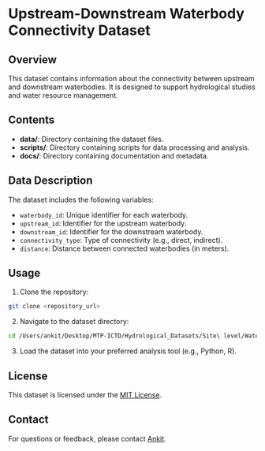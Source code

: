 # Upstream-Downstream Waterbody Connectivity Dataset

## Overview
This dataset contains information about the connectivity between upstream and downstream waterbodies. It is designed to support hydrological studies and water resource management.

## Contents
- **data/**: Directory containing the dataset files.
- **scripts/**: Directory containing scripts for data processing and analysis.
- **docs/**: Directory containing documentation and metadata.

## Data Description
The dataset includes the following variables:
- `waterbody_id`: Unique identifier for each waterbody.
- `upstream_id`: Identifier for the upstream waterbody.
- `downstream_id`: Identifier for the downstream waterbody.
- `connectivity_type`: Type of connectivity (e.g., direct, indirect).
- `distance`: Distance between connected waterbodies (in meters).

## Usage
1. Clone the repository:
  ```sh
  git clone <repository_url>
  ```
2. Navigate to the dataset directory:
  ```sh
  cd /Users/ankit/Desktop/MTP-ICTD/Hydrological_Datasets/Site\ level/Waterbody\ connectivity/
  ```
3. Load the dataset into your preferred analysis tool (e.g., Python, R).

## License
This dataset is licensed under the [MIT License](LICENSE).

## Contact
For questions or feedback, please contact [Ankit](mailto:ankitcse4@gmail.com).
